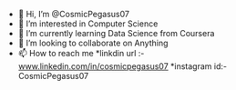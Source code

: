 - 👋 Hi, I’m @CosmicPegasus07
- 👀 I’m interested in Computer Science
- 🌱 I’m currently learning Data Science from Coursera
- 💞️ I’m looking to collaborate on Anything
- 📫 How to reach me 
*linkdin url :- www.linkedin.com/in/cosmicpegasus07
*instagram id:-CosmicPegasus07

<!---
CosmicPegasus07/CosmicPegasus07 is a ✨ special ✨ repository because its `README.md` (this file) appears on your GitHub profile.
You can click the Preview link to take a look at your changes.
--->
